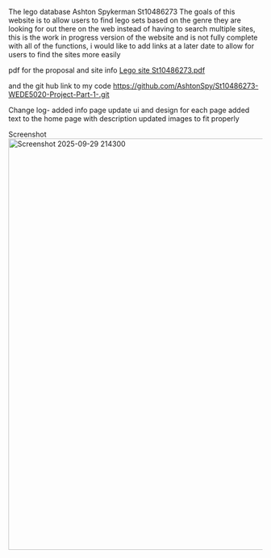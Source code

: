 The lego database
Ashton Spykerman St10486273
The goals of this website is to allow users to find lego sets based on the genre they are looking for out there on the web instead of
having to search multiple sites, this is the work in progress version of the website and is not 
fully complete with all of the functions, i would like to add links at a later date to allow for users to find the sites more easily

pdf  for the proposal and site info
[Lego site St10486273.pdf](https://github.com/user-attachments/files/22011798/Lego.site.St10486273.pdf)

and the git hub link to my code https://github.com/AshtonSpy/St10486273-WEDE5020-Project-Part-1-.git

Change log-
added info page
update ui and design for each page
added text to the home page with description
updated images to fit properly


Screenshot
<img width="780" height="815" alt="Screenshot 2025-09-29 214300" src="https://github.com/user-attachments/assets/b140fc26-0f42-4ef4-946a-d829a2c50de9" />
